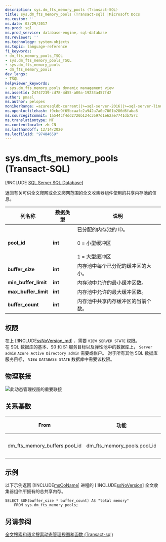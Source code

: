 ```yaml
---
description: sys.dm_fts_memory_pools (Transact-SQL)
title: sys.dm_fts_memory_pools (Transact-sql) |Microsoft Docs
ms.custom: ''
ms.date: 03/29/2017
ms.prod: sql
ms.prod_service: database-engine, sql-database
ms.reviewer: ''
ms.technology: system-objects
ms.topic: language-reference
f1_keywords:
- dm_fts_memory_pools_TSQL
- sys.dm_fts_memory_pools_TSQL
- sys.dm_fts_memory_pools
- dm_fts_memory_pools
dev_langs:
- TSQL
helpviewer_keywords:
- sys.dm_fts_memory_pools dynamic management view
ms.assetid: 24747239-cd78-4d55-a00a-19233a457f42
author: pmasl
ms.author: pelopes
monikerRange: =azuresqldb-current||>=sql-server-2016||>=sql-server-linux-2017||=azuresqldb-mi-current
ms.openlocfilehash: f9cbe9f65bcaafc2a942a7a0e7001b286d6faba6
ms.sourcegitcommit: 1a544cf4dd2720b124c3697d1e62ae7741db757c
ms.translationtype: MT
ms.contentlocale: zh-CN
ms.lasthandoff: 12/14/2020
ms.locfileid: "97484659"
---
```

# <a name="sysdm_fts_memory_pools-transact-sql"></a>sys.dm_fts_memory_pools (Transact-SQL)
[!INCLUDE [SQL Server SQL Database](../../includes/applies-to-version/sql-asdb.md)]

  返回有关可供全文爬网或全文爬网范围的全文收集器组件使用的共享内存池的信息。  
   
|列名称|数据类型|说明|  
|-----------------|---------------|-----------------|  
|**pool_id**|**int**|已分配的内存池的 ID。<br /><br /> 0 = 小型缓冲区<br /><br /> 1 = 大型缓冲区|  
|**buffer_size**|**int**|内存池中每个已分配的缓冲区的大小。|  
|**min_buffer_limit**|**int**|内存池中允许的最小缓冲区数。|  
|**max_buffer_limit**|**int**|内存池中允许的最大缓冲区数。|  
|**buffer_count**|**int**|内存池中共享内存缓冲区的当前个数。|  
  
## <a name="permissions"></a>权限  

在上 [!INCLUDE[ssNoVersion_md](../../includes/ssnoversion-md.md)] ，需要 `VIEW SERVER STATE` 权限。   
在 SQL 数据库的基本、S0 和 S1 服务目标以及弹性池中的数据库上， `Server admin` `Azure Active Directory admin` 需要或帐户。 对于所有其他 SQL 数据库服务目标， `VIEW DATABASE STATE` 数据库中需要该权限。   
 
## <a name="physical-joins"></a>物理联接  
 ![此动态管理视图的重要联接](../../relational-databases/system-dynamic-management-views/media/join-dm-fts-memory-pools-1.gif "此动态管理视图的重要联接")  
  
## <a name="relationship-cardinalities"></a>关系基数  
  
|From|功能|关系|  
|----------|--------|------------------|  
|dm_fts_memory_buffers.pool_id|dm_fts_memory_pools.pool_id|多对一|  
  
## <a name="examples"></a>示例  
 以下示例返回 [!INCLUDE[msCoName](../../includes/msconame-md.md)] 进程的 [!INCLUDE[ssNoVersion](../../includes/ssnoversion-md.md)] 全文收集器组件所拥有的总共享内存。  
  
```  
SELECT SUM(buffer_size * buffer_count) AS "total memory"   
    FROM sys.dm_fts_memory_pools;  
```  
  
## <a name="see-also"></a>另请参阅  
 [全文搜索和语义搜索动态管理视图和函数 &#40;Transact-sql&#41;](../../relational-databases/system-dynamic-management-views/full-text-and-semantic-search-dynamic-management-views-functions.md)  
  
  
